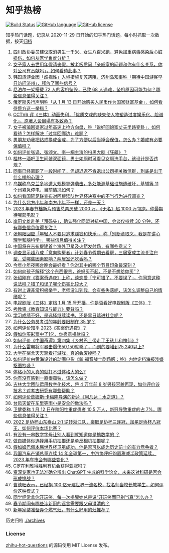 # 知乎热榜
[![Build Status](https://github.com/ToWeLong/zhihu-hot-questions/workflows/CI/badge.svg)](https://github.com/ToWeLong/zhihu-hot-questions/actions)
[![GitHub language](https://img.shields.io/badge/language-golang-orange.svg)](https://golang.org/)
[![GitHub license](https://img.shields.io/github/license/ToWeLong/zhihu-hot-questions)](https://github.com/ToWeLong/zhihu-hot-questions/blob/main/LICENSE)

知乎热门话题，记录从 2020-11-29 日开始的知乎热门话题。每小时抓取一次数据，按天[归档](./archives)

<!-- BEGIN -->

1. [四川政协委员建议取消男生一千米、女生八百米跑，避免加重病毒感染后心脏损伤，如何从医学角度分析？](https://www.zhihu.com/question/578667390)
1. [女子家人去世用年假请丧假，被老板质问「亲戚家的问题和你有什么关系，你对公司有贡献吗」，如何看待此事？](https://www.zhihu.com/question/578496947)
1. [韩国旅游业因「歧视性」入境措施复苏遇阻，济州岛知事称「期待中国游客早日访问济州」，释放了哪些信号？](https://www.zhihu.com/question/578655903)
1. [尼泊尔一架搭载 72 人的客机坠毁，已致 68 人遇难，坠机原因可能为何？哪些信息值得关注？](https://www.zhihu.com/question/578848657)
1. [俄罗斯央行声明称「从 1 月 13 日开始购买人民币作为国家财富基金」，如何看待俄方这一举措？](https://www.zhihu.com/question/578219259)
1. [CCTV6 评《三体》动画失利，「优质文戏的缺失使人物塑造过度娱乐化、脸谱化」，原著人设崩塌有多致命？](https://www.zhihu.com/question/578668462)
1. [女子被骗回婆家过年高速上抢方向盘，称「说好回娘家丈夫半路变卦」，如何看待？怎样解决「过年回哪边」难题？](https://www.zhihu.com/question/578664636)
1. [男朋友劝我把钻戒换成金戒，为了方便以后当掉会保值，怎么办？婚戒有必要保值吗？](https://www.zhihu.com/question/514147672)
1. [如何评价张译、张颂文、李一桐主演的扫黑大剧《狂飙》？](https://www.zhihu.com/question/578530818)
1. [桂林一酒吧卫生间装双面镜，男士如厕时可看见女厕洗手台，该设计是否违规？](https://www.zhihu.com/question/578825645)
1. [同事已经离职了一段时间了，但却迟迟不肯退出公司相关微信群，到底是出于什么样的心理？](https://www.zhihu.com/question/577548907)
1. [乌媒称乌克兰多地遭大规模导弹袭击，多处能源基础设施遭破坏，基辅等 11 个州紧急停电，目前情况如何？](https://www.zhihu.com/question/578717298)
1. [如何看国际足联宣布对阿根廷队世界杯决赛中的不当行为进行调查？](https://www.zhihu.com/question/578678501)
1. [为什么北方小年和南方小年不一样，还差一天？](https://www.zhihu.com/question/578610501)
1. [2023 年春节档新片预售总票房破 2000 万，《无名》超 1000 万领跑，你最期待哪部电影？](https://www.zhihu.com/question/578675521)
1. [岸田文雄赴美「拜码头」，确认强化同盟对抗中国，会谈仅持续 30 分钟，还有哪些信息值得关注？](https://www.zhihu.com/question/578671018)
1. [张朝阳回应「年轻人不要只追求赚钱和快乐」，称「别断章取义，我是在讲心理学和脑科学」，哪些信息值得关注？](https://www.zhihu.com/question/578831838)
1. [中国将在吉布提建首个海外卫星及火箭发射场，有哪些意义？](https://www.zhihu.com/question/578830245)
1. [调查显示超八成「意向购房者」计划春节假期去看房，三居室成主流关注户型，受哪些因素影响？两居室还吃香吗？](https://www.zhihu.com/question/578827695)
1. [今年小年夜哪台晚会最好看？你对其中的哪个节目印象最深刻？](https://www.zhihu.com/question/578861030)
1. [如何向孩子解释“这个东西很贵，爸妈买不起，不是不想给你买”？](https://www.zhihu.com/question/572062178)
1. [张绍刚在《答案奇遇夜》上称，谈恋爱「宁可错了，不要误了」，你同意这种说法吗？错了和误了哪个伤害比较大？](https://www.zhihu.com/question/578481567)
1. [有时上课非常积极举手，老师没叫到我，会有些失落呢，该怎么调整自己的情绪呢？](https://www.zhihu.com/question/571880084)
1. [电视剧版《三体》定档 1 月 15 号开播，你是否看好电视剧版《三体》？](https://www.zhihu.com/question/577710383)
1. [考教资《教育知识与能力》要背吗？](https://www.zhihu.com/question/333787737)
1. [学习成绩不好，是选择继续读书，还是早日踏进社会呢？](https://www.zhihu.com/question/578519955)
1. [为什么公务员考试的年龄要限制在 35 岁？](https://www.zhihu.com/question/552627086)
1. [如何评价知乎 2023《答案奇遇夜》？](https://www.zhihu.com/question/578503383)
1. [假如你买彩票中了1亿，你愿意捐款吗？](https://www.zhihu.com/question/575262860)
1. [如何评价《中国奇谭》第四集《乡村巴士带走了王孩儿和神仙》?](https://www.zhihu.com/question/576785135)
1. [为什么雷电将军暴击爆伤50,150就够了，而别的要堆到75,240以上?](https://www.zhihu.com/question/578507196)
1. [大学在宿舍天天窝着打游戏，真的会废掉吗？](https://www.zhihu.com/question/578271413)
1. [如何评价由黄海设计的动画电影《新·福音战士剧场版：终》内地定档海报涉嫌抠图抄袭？](https://www.zhihu.com/question/578723004)
1. [体格小的人真的就打不过体格大的么?](https://www.zhihu.com/question/577558722)
1. [你有没有感到一直很孤独，该怎么做？](https://www.zhihu.com/question/578854067)
1. [吉林大学团队运用数字化技术，将 4 万年前 8 岁男孩容貌再现，如何评价该技术？对考古研究有哪些帮助？](https://www.zhihu.com/question/578517180)
1. [如何评价詹姆斯·卡梅隆导演的新片《阿凡达：水之道》？](https://www.zhihu.com/question/572556184)
1. [台风天留在车里等雨小是安全的做法吗？](https://www.zhihu.com/question/578830361)
1. [卫健委称 1 月 12 日在院阳性重症患者 10.5 万人，新冠导致重症的占 7%，哪些信息值得关注？](https://www.zhihu.com/question/578690198)
1. [2022 足协杯山东泰山 2:1 逆转浙江队，豪取足协杯三连冠，加冕足协杯八冠王，如何评价本场比赛？](https://www.zhihu.com/question/578836490)
1. [有没有一串数字字母让别人看到就知道你是搞数学的 ？](https://www.zhihu.com/question/578268915)
1. [做自媒体你选择用手机拍摄还是单反相机拍摄呢？](https://www.zhihu.com/question/577726733)
1. [假如姆巴佩本届世界杯卫冕成功，他是否可以成为历史前十的有力竞争者？](https://www.zhihu.com/question/578468635)
1. [我国汽车产销总量连续 14 年全球第一，中汽协呼吁购置税减半政策延续，2023 年车市会有哪些变化？](https://www.zhihu.com/question/578326615)
1. [C罗在利雅得胜利有机会获得亚冠吗？](https://www.zhihu.com/question/578519979)
1. [资深专家也无法准确分辨出 ChatGPT 生成的科学论文，未来这对科研是否会形成挑战？](https://www.zhihu.com/question/578827568)
1. [曹德旺表示，已经捐 100 亿元建世界一流名校，找名师当校长教学生，如何评价这种模式？](https://www.zhihu.com/question/578862450)
1. [同学经常拿你开玩笑，每一次提醒她总是说“开玩笑而已别当真”怎么办？](https://www.zhihu.com/question/578542644)
1. [春节期间有哪些涉新冠的谣言需要跟父母澄清的？](https://www.zhihu.com/question/575476395)
1. [新年家装准备弄个燃气灶，有什么好用的灶推荐？](https://www.zhihu.com/question/576457683)

<!-- END -->

历史归档 [./archives](./archives)


### License
[zhihu-hot-questions](https://github.com/towelong/zhihu-hot-questions) 的源码使用 MIT License 发布。